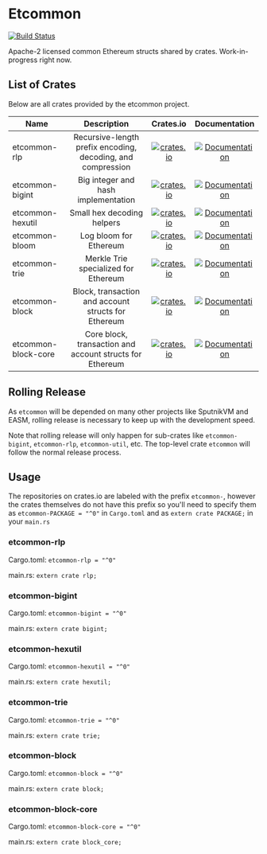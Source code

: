 # Etcommon

[![Build Status](https://travis-ci.org/ETCDEVTeam/etcommon-rs.svg?branch=master)](https://travis-ci.org/ETCDEVTeam/etcommon-rs)

Apache-2 licensed common Ethereum structs shared by crates. Work-in-progress right now.

## List of Crates

Below are all crates provided by the etcommon project.

| Name | Description | Crates.io | Documentation |
|------|:-----------:|:---------:|:-------------:|
| etcommon-rlp | Recursive-length prefix encoding, decoding, and compression | [![crates.io](https://img.shields.io/crates/v/etcommon-rlp.svg)](https://crates.io/crates/etcommon-rlp) | [![Documentation](https://docs.rs/etcommon-rlp/badge.svg)](https://docs.rs/etcommon-rlp) |
| etcommon-bigint | Big integer and hash implementation | [![crates.io](https://img.shields.io/crates/v/etcommon-bigint.svg)](https://crates.io/crates/etcommon-bigint) | [![Documentation](https://docs.rs/etcommon-bigint/badge.svg)](https://docs.rs/etcommon-bigint) |
| etcommon-hexutil | Small hex decoding helpers | [![crates.io](https://img.shields.io/crates/v/etcommon-hexutil.svg)](https://crates.io/crates/etcommon-hexutil) | [![Documentation](https://docs.rs/etcommon-hexutil/badge.svg)](https://docs.rs/etcommon-hexutil) |
| etcommon-bloom | Log bloom for Ethereum | [![crates.io](https://img.shields.io/crates/v/etcommon-bloom.svg)](https://crates.io/crates/etcommon-bloom) | [![Documentation](https://docs.rs/etcommon-bloom/badge.svg)](https://docs.rs/etcommon-bloom) |
| etcommon-trie | Merkle Trie specialized for Ethereum | [![crates.io](https://img.shields.io/crates/v/etcommon-trie.svg)](https://crates.io/crates/etcommon-trie) | [![Documentation](https://docs.rs/etcommon-trie/badge.svg)](https://docs.rs/etcommon-trie) |
| etcommon-block | Block, transaction and account structs for Ethereum | [![crates.io](https://img.shields.io/crates/v/etcommon-block.svg)](https://crates.io/crates/etcommon-block) | [![Documentation](https://docs.rs/etcommon-block/badge.svg)](https://docs.rs/etcommon-block) |
| etcommon-block-core | Core block, transaction and account structs for Ethereum | [![crates.io](https://img.shields.io/crates/v/etcommon-block-core.svg)](https://crates.io/crates/etcommon-block-core) | [![Documentation](https://docs.rs/etcommon-block-core/badge.svg)](https://docs.rs/etcommon-block-core) |

## Rolling Release

As `etcommon` will be depended on many other projects like SputnikVM and EASM, rolling release is necessary to keep up with the development speed.

Note that rolling release will only happen for sub-crates like `etcommon-bigint`, `etcommon-rlp`, `etcommon-util`, etc. The top-level crate `etcommon` will follow the normal release process.

## Usage
The repositories on crates.io are labeled with the prefix `etcommon-`, however the crates themselves do not have this prefix so you'll need to specify them as `etcommon-PACKAGE = "^0"` in `Cargo.toml` and as `extern crate PACKAGE;` in your `main.rs`

### etcommon-rlp
Cargo.toml: `etcommon-rlp = "^0"`

main.rs: `extern crate rlp;`

### etcommon-bigint
Cargo.toml: `etcommon-bigint = "^0"`

main.rs: `extern crate bigint;`

### etcommon-hexutil
Cargo.toml: `etcommon-hexutil = "^0"`

main.rs: `extern crate hexutil;`

### etcommon-trie
Cargo.toml: `etcommon-trie = "^0"`

main.rs: `extern crate trie;`

### etcommon-block
Cargo.toml: `etcommon-block = "^0"`

main.rs: `extern crate block;`

### etcommon-block-core
Cargo.toml: `etcommon-block-core = "^0"`

main.rs: `extern crate block_core;`
